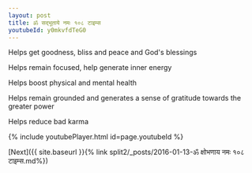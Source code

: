 ```yaml
---
layout: post
title: ॐ सद्भूताये नमः १०८ टाइम्स
youtubeId: y0mkvfdTeG0
---
```

 
 
Helps get goodness, bliss and peace and God's blessings
 
Helps remain focused, help generate inner energy 
 
Helps boost physical and mental health 
 
Helps remain grounded and generates a sense of gratitude towards the greater power 
 
Helps reduce bad karma
 
 
 
 


{% include youtubePlayer.html id=page.youtubeId %}
 
[Next]({{ site.baseurl }}{% link  split2/_posts/2016-01-13-ॐ क्षोभणाय नमः १०८ टाइम्स.md%})
 

